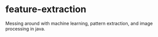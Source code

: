 # feature-extraction
Messing around with machine learning, pattern extraction, and image processing in java.
